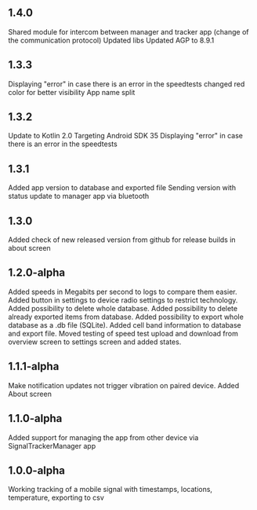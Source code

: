 1.4.0
----------------
Shared module for intercom between manager and tracker app (change of the communication protocol)
Updated libs
Updated AGP to 8.9.1

1.3.3
----------------
Displaying "error" in case there is an error in the speedtests changed red color for better
visibility
App name split

1.3.2
----------------
Update to Kotlin 2.0
Targeting Android SDK 35
Displaying "error" in case there is an error in the speedtests

1.3.1
----------------
Added app version to database and exported file
Sending version with status update to manager app via bluetooth

1.3.0
----------------
Added check of new released version from github for release builds in about screen

1.2.0-alpha
----------------
Added speeds in Megabits per second to logs to compare them easier.
Added button in settings to device radio settings to restrict technology.
Added possibility to delete whole database.
Added possibility to delete already exported items from database.
Added possibility to export whole database as a .db file (SQLite).
Added cell band information to database and export file.
Moved testing of speed test upload and download from overview screen to settings screen and added
states.

1.1.1-alpha
----------------
Make notification updates not trigger vibration on paired device.
Added About screen


1.1.0-alpha
----------------
Added support for managing the app from other device via SignalTrackerManager app


1.0.0-alpha
----------------
Working tracking of a mobile signal with timestamps, locations, temperature, exporting to csv